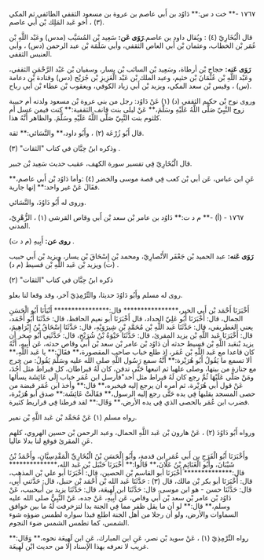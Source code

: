 ١٧٦٧ -** خت د س:** دَاوُد بن أَبي عاصم بن عروة بن مسعود الثقفي الطائفي ثم المكي (٣) ، أخو عَبد المَلِك بْن أَبي عاصم.

قال الْبُخَارِيّ (٤) : ويُقال داود بن عاصم.**رَوَى عَن:** سَعِيد بْن المُسَيَّب (مدس) وعَبْد اللَّهِ بْن عُمَر بْن الخطاب، وعثمان بْن أَبي العاص الثقفي، وأبي سَلَمَة بْن عبد الرحمن (دس) ، وأبي العنبس الثقفي.

**رَوَى عَنه:** حجاج بْن أرطاة، وسَعِيد بْن السائب بْن يسار، وسفيان بْن عَبْد الرَّحْمَنِ الثقفي، وعَبْد اللَّهِ بْن عُثْمَانَ بْن خثيم، وعبد الملك بْن عَبْد الْعَزِيزِ بْن جُرَيْج (دس) وقتادة بْن دعامة (س) ، وقيس بْن سعد المكي، ويزيد بْن أَبي زياد الكوفي، ويعقوب بْن عطاء بْن أَبي رباح.

وروى نوح بْن حكيم الثقفي (د) (١) عَنْ دَاوُد: رجل من بني عروة بْن مسعود ولدته أم حبيبة زوج النَّبِيّ صَلَّى اللَّهُ عَلَيْهِ وسَلَّمَ،** عَنْ ليلى بنت قانف الثقفية:** كنت فيمن غسل أم كلثوم بنت النَّبِيّ صَلَّى اللَّهُ عَلَيْهِ وسَلَّمَ. والظاهر أَنَّهُ هذا.

قال أَبُو زُرْعَة (٢) ، وأَبُو داود،** والنَّسَائي:** ثقة.

وذكره ابنُ حِبَّان في كتاب "الثقات" (٣) .

قال الْبُخَارِيّ فِي تفسير سورة الكهف، عقيب حديث سَعِيد بْن جبير.

عَنِ ابن عباس، عَن أبي بْن كعب فِي قصة موسى والخضر (٤) :وأما دَاوُد بْن أَبي عاصم،** فقَالَ عَنْ غير واحد:** إنها جارية.

وروى له أَبُو دَاوُدَ، والنَّسَائي.

١٧٦٧ - (أ) -** م د ت:** دَاوُد بن عامر بْن سعد بْن أَبي وقاص القرشي (١) ، الزُّهْرِيّ، المدني.

**روى عن:** أَبِيهِ (م د ت) .

**رَوَى عَنه:** عبد الحميد بْن جَعْفَر الأَنْصارِيّ، ومحمد بْن إِسْحَاقَ بْن يسار، ويزيد بْن أَبي حبيب (ت) ويزيد بْن عَبد اللَّهِ بْن قسيط (م د) .

ذكره ابنُ حِبَّان في كتاب "الثقات" (٢)

روى له مسلم وأَبُو دَاوُدَ حديثا، والتِّرْمِذِيّ آخر، وقد وقعا لنا بعلو.

أَخْبَرَنَا أَحْمَد بْن أَبي الخير،**************** قال:**************** أَنْبَأَنَا أَبُو الْحَسَنِ الجمال، قال: أَخْبَرَنَا أَبُو عَلِيّ الحداد، قال أَخْبَرَنَا أبو نعيم الحافظ، قال: حَدَّثَنَا أَبُو أَحْمَد، يعني الغطريفي، قال: حَدَّثَنَا عَبد اللَّهِ بْن مُحَمَّدِ بْنِ شِيرَوَيْهِ، قال: حَدَّثَنَا إِسْحَاقُ بْنُ إِبْرَاهِيمَ، قال: أَخْبَرَنَا عَبد اللَّهِ بْن يزيد المقرئ، قال: حَدَّثَنَا حَيْوَةُ بْنُ شُرَيْحٍ، قال: حَدَّثَنِي أَبُو صخر أن يزيد بْنعَبد اللَّهِ بْن قسيط حدثه أن دَاوُد بْن عامر بْن سعد بْن أَبي وقاص حدثه، عَن أَبِيهِ، أَنَّهُ كان قاعدا مع عَبد اللَّهِ بْن عُمَر، إذ طلع خباب صاحب المقصورة،** فقَالَ:** يا عَبد اللَّهِ،** ألا تسمع ما يَقُولُ أَبُو هُرَيْرة:** أَنَّهُ سمع رَسُول اللَّهِ صلى الله عليه وسَلَّمَ يَقُولُ: من خرج مع جنازة من بيتها، وصلى علهيا ثم اتبعها حَتَّى تدفن، كان لَهُ قيراطان، كل قيراط مثل أُحُدَ، ومَنْ صَلَّى عَلَيْهَا ثُمَّ رجع كان لَهُ قيراط مثل أحد"فأرسل ابن عُمَر خباب إِلَى عَائِشَة يسألها عَنْ قول أبي هُرَيْرة، ثم أمره أن يرجع إليه فيخبره،** قال:** وأخذ ابن عُمَر قبضة من حصى المسجد يقلبها فِي يده حَتَّى رجع إليه الرسول،** فقَالَتْ عَائِشَة:** صدق أبو هُرَيْرة، فضرب ابن عُمَر بالحصى الذي فِي يده الأرض،** وَقَال:** لقد فرطنا فِي قراريط كثيرة.

رواه مسلم (١) عَنْ مُحَمَّد بْن عَبد اللَّهِ بْن نمير.

ورواه أَبُو دَاوُدَ (٢) ، عَنْ هارون بْن عَبد اللَّهِ الحمال، وعبد الرحمن بْن حسين الهروي، كلهم عَنِ المقرئ فوقع لنا بدلا عاليا.

وأَخْبَرَنَا أَبُو الْفَرَجِ بن أَبي عُمَر ابن قدمة، وأَبُو الْحَسَنِ بْنُ الْبُخَارِيِّ الْمَقْدِسِيَّانِ، وأَحْمَدُ بْنُ شَيْبَانَ، وأَبُو الْغَنَائِمِ بْنُ عَلَّانَ،** قَالُوا:** أَخْبَرَنَا حَنْبَل بْن عَبد الله،************** قال:************** أَخْبَرَنَا أبو القاسم بْن الحصين، قال: أَخْبَرَنَا أبو علي بْن المذهب، قال: أَخْبَرَنَا أبو بكر بْن مالك، قال (٣) : حَدَّثَنَا عَبد الله بْن أَحْمَد بْن حنبل، قال: حَدَّثني أَبِي، قال: حَدَّثَنَا حسن - هو ابن موسى، قال: حَدَّثَنَا ابن لَهِيعَة، قال: حَدَّثَنَا يزيد بن أَبيحبيب، عَنْ دَاوُد بْن عامر بْن سعد بْن أَبي وقاص، عَن أَبِيهِ، عَنْ جده، عَنْ النَّبِيُّ صلى الله عليه وسلم،** قال:** لو أن ما يقل ظفر مما فِي الجنة بدا لتزخرفت لَهُ ما بين خوافق السماوات والأرض، ولو أن رجلا من أهل الجنة اطلع فبذا سواره لطمس ضوؤه شوء الشمس، كما تطمس الشمس ضوء النجوم.

رواه التِّرْمِذِيّ (١) ، عَنْ سويد بْن نصر، عَنِ ابن المبارك، عَنِ ابن لَهِيعَة نحوه،** وَقَال:** غريب لا نعرفه بهذا الإسناد إلا من حديث ابْن لَهِيعَة.